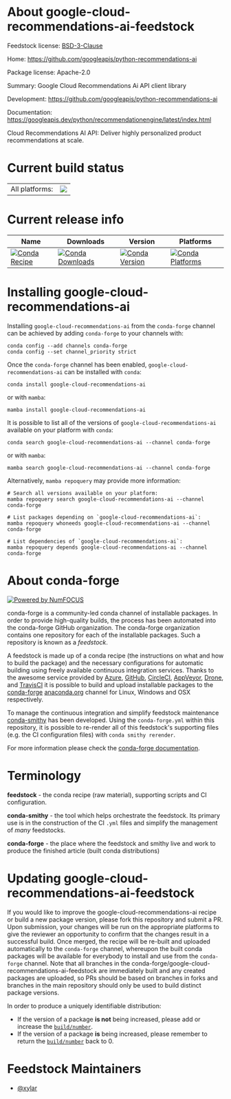 About google-cloud-recommendations-ai-feedstock
===============================================

Feedstock license: [BSD-3-Clause](https://github.com/conda-forge/google-cloud-recommendations-ai-feedstock/blob/main/LICENSE.txt)

Home: https://github.com/googleapis/python-recommendations-ai

Package license: Apache-2.0

Summary: Google Cloud Recommendations Ai API client library

Development: https://github.com/googleapis/python-recommendations-ai

Documentation: https://googleapis.dev/python/recommendationengine/latest/index.html

Cloud Recommendations AI API: Deliver highly personalized product
recommendations at scale.


Current build status
====================


<table><tr><td>All platforms:</td>
    <td>
      <a href="https://dev.azure.com/conda-forge/feedstock-builds/_build/latest?definitionId=14000&branchName=main">
        <img src="https://dev.azure.com/conda-forge/feedstock-builds/_apis/build/status/google-cloud-recommendations-ai-feedstock?branchName=main">
      </a>
    </td>
  </tr>
</table>

Current release info
====================

| Name | Downloads | Version | Platforms |
| --- | --- | --- | --- |
| [![Conda Recipe](https://img.shields.io/badge/recipe-google--cloud--recommendations--ai-green.svg)](https://anaconda.org/conda-forge/google-cloud-recommendations-ai) | [![Conda Downloads](https://img.shields.io/conda/dn/conda-forge/google-cloud-recommendations-ai.svg)](https://anaconda.org/conda-forge/google-cloud-recommendations-ai) | [![Conda Version](https://img.shields.io/conda/vn/conda-forge/google-cloud-recommendations-ai.svg)](https://anaconda.org/conda-forge/google-cloud-recommendations-ai) | [![Conda Platforms](https://img.shields.io/conda/pn/conda-forge/google-cloud-recommendations-ai.svg)](https://anaconda.org/conda-forge/google-cloud-recommendations-ai) |

Installing google-cloud-recommendations-ai
==========================================

Installing `google-cloud-recommendations-ai` from the `conda-forge` channel can be achieved by adding `conda-forge` to your channels with:

```
conda config --add channels conda-forge
conda config --set channel_priority strict
```

Once the `conda-forge` channel has been enabled, `google-cloud-recommendations-ai` can be installed with `conda`:

```
conda install google-cloud-recommendations-ai
```

or with `mamba`:

```
mamba install google-cloud-recommendations-ai
```

It is possible to list all of the versions of `google-cloud-recommendations-ai` available on your platform with `conda`:

```
conda search google-cloud-recommendations-ai --channel conda-forge
```

or with `mamba`:

```
mamba search google-cloud-recommendations-ai --channel conda-forge
```

Alternatively, `mamba repoquery` may provide more information:

```
# Search all versions available on your platform:
mamba repoquery search google-cloud-recommendations-ai --channel conda-forge

# List packages depending on `google-cloud-recommendations-ai`:
mamba repoquery whoneeds google-cloud-recommendations-ai --channel conda-forge

# List dependencies of `google-cloud-recommendations-ai`:
mamba repoquery depends google-cloud-recommendations-ai --channel conda-forge
```


About conda-forge
=================

[![Powered by
NumFOCUS](https://img.shields.io/badge/powered%20by-NumFOCUS-orange.svg?style=flat&colorA=E1523D&colorB=007D8A)](https://numfocus.org)

conda-forge is a community-led conda channel of installable packages.
In order to provide high-quality builds, the process has been automated into the
conda-forge GitHub organization. The conda-forge organization contains one repository
for each of the installable packages. Such a repository is known as a *feedstock*.

A feedstock is made up of a conda recipe (the instructions on what and how to build
the package) and the necessary configurations for automatic building using freely
available continuous integration services. Thanks to the awesome service provided by
[Azure](https://azure.microsoft.com/en-us/services/devops/), [GitHub](https://github.com/),
[CircleCI](https://circleci.com/), [AppVeyor](https://www.appveyor.com/),
[Drone](https://cloud.drone.io/welcome), and [TravisCI](https://travis-ci.com/)
it is possible to build and upload installable packages to the
[conda-forge](https://anaconda.org/conda-forge) [anaconda.org](https://anaconda.org/)
channel for Linux, Windows and OSX respectively.

To manage the continuous integration and simplify feedstock maintenance
[conda-smithy](https://github.com/conda-forge/conda-smithy) has been developed.
Using the ``conda-forge.yml`` within this repository, it is possible to re-render all of
this feedstock's supporting files (e.g. the CI configuration files) with ``conda smithy rerender``.

For more information please check the [conda-forge documentation](https://conda-forge.org/docs/).

Terminology
===========

**feedstock** - the conda recipe (raw material), supporting scripts and CI configuration.

**conda-smithy** - the tool which helps orchestrate the feedstock.
                   Its primary use is in the construction of the CI ``.yml`` files
                   and simplify the management of *many* feedstocks.

**conda-forge** - the place where the feedstock and smithy live and work to
                  produce the finished article (built conda distributions)


Updating google-cloud-recommendations-ai-feedstock
==================================================

If you would like to improve the google-cloud-recommendations-ai recipe or build a new
package version, please fork this repository and submit a PR. Upon submission,
your changes will be run on the appropriate platforms to give the reviewer an
opportunity to confirm that the changes result in a successful build. Once
merged, the recipe will be re-built and uploaded automatically to the
`conda-forge` channel, whereupon the built conda packages will be available for
everybody to install and use from the `conda-forge` channel.
Note that all branches in the conda-forge/google-cloud-recommendations-ai-feedstock are
immediately built and any created packages are uploaded, so PRs should be based
on branches in forks and branches in the main repository should only be used to
build distinct package versions.

In order to produce a uniquely identifiable distribution:
 * If the version of a package **is not** being increased, please add or increase
   the [``build/number``](https://docs.conda.io/projects/conda-build/en/latest/resources/define-metadata.html#build-number-and-string).
 * If the version of a package **is** being increased, please remember to return
   the [``build/number``](https://docs.conda.io/projects/conda-build/en/latest/resources/define-metadata.html#build-number-and-string)
   back to 0.

Feedstock Maintainers
=====================

* [@xylar](https://github.com/xylar/)

